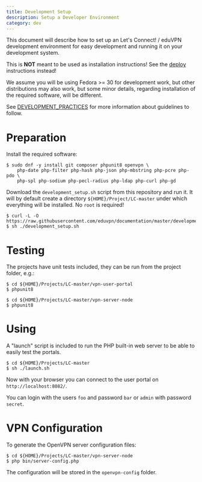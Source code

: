 ```yaml
---
title: Development Setup
description: Setup a Developer Environment
category: dev
---
```


This document will describe how to set up an Let's Connect! / eduVPN 
development environment for easy development and running it on your development 
system. 

This is **NOT** meant to be used as installation instructions! See the 
[deploy](README.md#deployment) instructions instead!

We assume you will be using Fedora >= 30 for development work, but other 
distributions may also work, but some minor details, regarding installation of 
the required software, will be different.

See [DEVELOPMENT_PRACTICES](DEVELOPMENT_PRACTICES.md) for more information
about guidelines to follow.

# Preparation

Install the required software:

    $ sudo dnf -y install git composer phpunit8 openvpn \
        php-date php-filter php-hash php-json php-mbstring php-pcre php-pdo \
        php-spl php-sodium php-pecl-radius php-ldap php-curl php-gd

Download the `development_setup.sh` script from this repository and run it. It
will by default create a directory `${HOME}/Project/LC-master` under which 
everything will be installed. No `root` is required!

    $ curl -L -O https://raw.githubusercontent.com/eduvpn/documentation/master/development_setup.sh
    $ sh ./development_setup.sh

# Testing

The projects have unit tests included, they can be run from the project folder,
e.g.: 

    $ cd ${HOME}/Projects/LC-master/vpn-user-portal
    $ phpunit8

    $ cd ${HOME}/Projects/LC-master/vpn-server-node
    $ phpunit8

# Using

A "launch" script is included to run the PHP built-in web server to be able
to easily test the portals.

    $ cd ${HOME}/Projects/LC-master
    $ sh ./launch.sh

Now with your browser you can connect to the user portal on 
`http://localhost:8082/`.

You can login with the users `foo` and password `bar` or `admin` with password 
`secret`.

# VPN Configuration

To generate the OpenVPN server configuration files:

    $ cd ${HOME}/Projects/LC-master/vpn-server-node
    $ php bin/server-config.php

The configuration will be stored in the `openvpn-config` folder.
